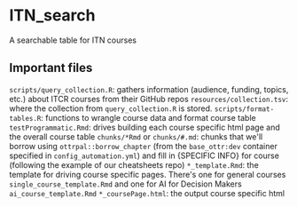 # ITN_search
A searchable table for ITN courses

## Important files

`scripts/query_collection.R`: gathers information (audience, funding, topics, etc.) about ITCR courses from their GitHub repos
`resources/collection.tsv`: where the collection from `query_collection.R` is stored.
`scripts/format-tables.R`: functions to wrangle course data and format course table
`testProgrammatic.Rmd`: drives building each course specific html page and the overall course table
`chunks/*Rmd` or `chunks/#.md`: chunks that we'll borrow using `ottrpal::borrow_chapter` (from the `base_ottr:dev` container specified in `config_automation.yml`) and fill in {SPECIFIC INFO} for course (following the example of our cheatsheets repo)
`*_template.Rmd`: the template for driving course specific pages. There's one for general courses `single_course_template.Rmd` and one for AI for Decision Makers `ai_course_template.Rmd`
`*_coursePage.html`: the output course specific html
